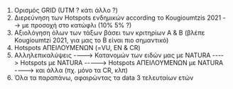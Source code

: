 1. Ορισμός GRID (UTM ? κάτι άλλο ?)
2. Διερεύνηση των Hotspots ενδημικών according τo Kougioumtzis 2021
--> με προσοχή στο κατώφλι (10% 5% ?)
3. Αξιολόγηση όλων των τάξων βάσει των κριτηρίων Α & Β  (βλέπε Kougioumtzi 2021, για μας το Β είναι πιο σημαντικό)
4. Hotspots ΑΠΕΙΛΟΥΜΕΝΩΝ  (=VU, EN & CR)
5. Αλληλεπικαλύψεις ----> Κατανομών των ειδών μας με NATURA
	----> Hotspots με NATURA
	-----> Hotspots  ΑΠΕΙΛΟΥΜΕΝΩΝ με NATURA
	----> και άλλα (πχ. μόνο τα CR, κλπ)
6. Όλα τα παραπάνω, αφαιρώντας τα data 3 τελευταίων ετών 